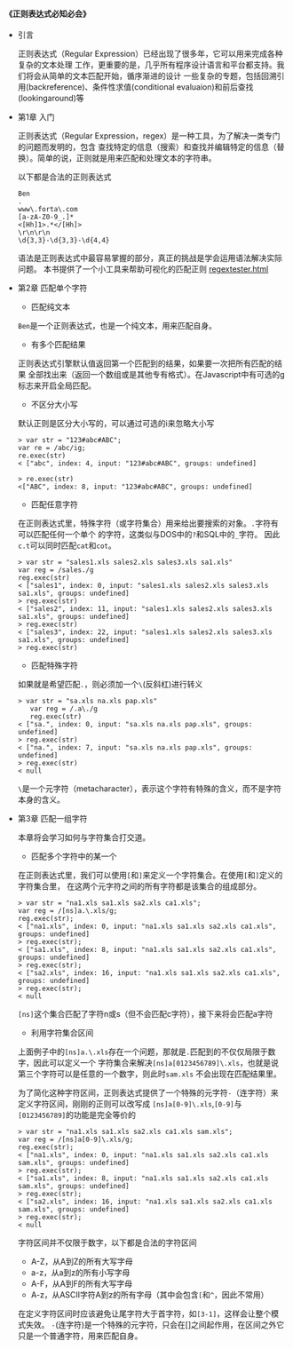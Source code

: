#### 《正则表达式必知必会》

- 引言

    正则表达式（Regular Expression）已经出现了很多年，它可以用来完成各种复杂的文本处理
    工作，更重要的是，几乎所有程序设计语言和平台都支持。我们将会从简单的文本匹配开始，循序渐进的设计
    一些复杂的专题，包括回溯引用(backreference)、条件性求值(conditional evaluaion)和前后查找(lookingaround)等
    
- 第1章 入门

    正则表达式（Regular Expression，regex）是一种工具，为了解决一类专门的问题而发明的，包含
    查找特定的信息（搜索）和查找并编辑特定的信息（替换）。简单的说，正则就是用来匹配和处理文本的字符串。
    
    以下都是合法的正则表达式
   ```
   Ben
   .
   www\.forta\.com
   [a-zA-Z0-9_.]*
   <[Hh]1>.*</[Hh]>
   \r\n\r\n
   \d{3,3}-\d{3,3}-\d{4,4}
    ```
    语法是正则表达式中最容易掌握的部分，真正的挑战是学会运用语法解决实际问题。
    本书提供了一个小工具来帮助可视化的匹配正则
    [regextester.html](regextester.html)
    
- 第2章 匹配单个字符
    
    - 匹配纯文本
    
    `Ben`是一个正则表达式，也是一个纯文本，用来匹配自身。
    
    - 有多个匹配结果
    
    正则表达式引擎默认值返回第一个匹配到的结果，如果要一次把所有匹配的结果
    全部找出来（返回一个数组或是其他专有格式）。在Javascript中有可选的g标志来开启全局匹配。
    
    - 不区分大小写
    
    默认正则是区分大小写的，可以通过可选的i来忽略大小写
    
   ```
   > var str = "123#abc#ABC";
   var re = /abc/ig;
   re.exec(str)
   < ["abc", index: 4, input: "123#abc#ABC", groups: undefined]
   
   > re.exec(str)
   <["ABC", index: 8, input: "123#abc#ABC", groups: undefined]
   ```
   
   - 匹配任意字符
   
   在正则表达式里，特殊字符（或字符集合）用来给出要搜索的对象。`.`字符有可以匹配任何一个单个
   的字符，这类似与DOS中的`?`和SQL中的`_`字符。
   因此`c.t`可以同时匹配`cat`和`cot`。
   
   ```
   > var str = "sales1.xls sales2.xls sales3.xls sa1.xls"
   var reg = /sales./g
   reg.exec(str)
   < ["sales1", index: 0, input: "sales1.xls sales2.xls sales3.xls sa1.xls", groups: undefined]
   > reg.exec(str)
   < ["sales2", index: 11, input: "sales1.xls sales2.xls sales3.xls sa1.xls", groups: undefined]
   > reg.exec(str)
   < ["sales3", index: 22, input: "sales1.xls sales2.xls sales3.xls sa1.xls", groups: undefined]
   > reg.exec(str)
   ```
   - 匹配特殊字符
   
   如果就是希望匹配`.`，则必须加一个`\`(反斜杠)进行转义
   ```
   > var str = "sa.xls na.xls pap.xls"
      var reg = /.a\./g
      reg.exec(str)
   < ["sa.", index: 0, input: "sa.xls na.xls pap.xls", groups: undefined]
   > reg.exec(str)
   < ["na.", index: 7, input: "sa.xls na.xls pap.xls", groups: undefined]
   > reg.exec(str)
   < null
   ```
   `\`是一个元字符（metacharacter），表示这个字符有特殊的含义，而不是字符本身的含义。
   
- 第3章 匹配一组字符

    本章将会学习如何与字符集合打交道。
    
    - 匹配多个字符中的某一个
    
    在正则表达式里，我们可以使用`[`和`]`来定义一个字符集合。在使用`[`和`]`定义的字符集合里，
    在这两个元字符之间的所有字符都是该集合的组成部分。
    ```
    > var str = "na1.xls sa1.xls sa2.xls ca1.xls";
    var reg = /[ns]a.\.xls/g;
    reg.exec(str);
    < ["na1.xls", index: 0, input: "na1.xls sa1.xls sa2.xls ca1.xls", groups: undefined]
    > reg.exec(str);
    < ["sa1.xls", index: 8, input: "na1.xls sa1.xls sa2.xls ca1.xls", groups: undefined]
    > reg.exec(str);
    < ["sa2.xls", index: 16, input: "na1.xls sa1.xls sa2.xls ca1.xls", groups: undefined]
    > reg.exec(str);
    < null
    ```
    `[ns]`这个集合匹配了字符n或s（但不会匹配c字符），接下来将会匹配a字符
    
    - 利用字符集合区间
    
    上面例子中的`[ns]a.\.xls`存在一个问题，那就是`.`匹配到的不仅仅局限于数字，因此可以定义一个
    字符集合来解决`[ns]a[0123456789]\.xls`，也就是说第三个字符可以是任意的一个数字，则此时`sam.xls`
    不会出现在匹配结果里。
    
    为了简化这种字符区间，正则表达式提供了一个特殊的元字符`-`（连字符）来定义字符区间，刚刚的正则可以改写成
    `[ns]a[0-9]\.xls`,`[0-9]`与`[0123456789]`的功能是完全等价的
    ```
    > var str = "na1.xls sa1.xls sa2.xls ca1.xls sam.xls";
    var reg = /[ns]a[0-9]\.xls/g;
    reg.exec(str);
    < ["na1.xls", index: 0, input: "na1.xls sa1.xls sa2.xls ca1.xls sam.xls", groups: undefined]
    > reg.exec(str);
    < ["sa1.xls", index: 8, input: "na1.xls sa1.xls sa2.xls ca1.xls sam.xls", groups: undefined]
    > reg.exec(str);
    < ["sa2.xls", index: 16, input: "na1.xls sa1.xls sa2.xls ca1.xls sam.xls", groups: undefined]
    > reg.exec(str);
    < null
    ```
    字符区间并不仅限于数字，以下都是合法的字符区间
    + A-Z，从A到Z的所有大写字母
    + a-z，从a到z的所有小写字母
    + A-F，从A到F的所有大写字母
    + A-z，从ASCII字符A到z的所有字母（其中会包含`[`和`^`，因此不常用）
    
    在定义字符区间时应该避免让尾字符大于首字符，如`[3-1]`，这样会让整个模式失效。
    `-`(连字符)是一个特殊的元字符，只会在[]之间起作用，在区间之外它只是一个普通字符，用来匹配自身。
    
    
    
   